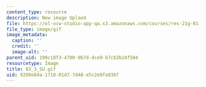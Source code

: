 ```yaml
---
content_type: resource
description: New image Uplaod
file: https://ol-ocw-studio-app-qa.s3.amazonaws.com/courses/res-21g-01-kana-spring-2010/9209e84a171801d77d48e5c2e8fa936f_03_3_SU.gif
file_type: image/gif
image_metadata:
  caption: ''
  credit: ''
  image-alt: ''
parent_uid: 198c18f3-4700-9b7d-4ce9-b7cb3b24f504
resourcetype: Image
title: 03_3_SU.gif
uid: 9209e84a-1718-01d7-7d48-e5c2e8fa936f
---
```

